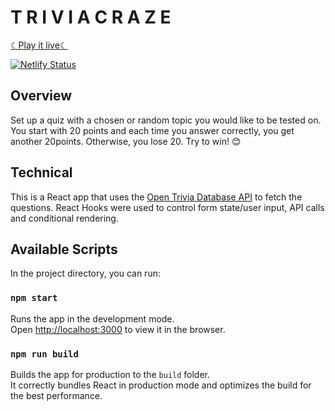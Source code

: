 # T R I V I A   C R A Z E

[☾Play it live☾](https://project-week-6-joao.netlify.com)

[![Netlify Status](https://api.netlify.com/api/v1/badges/991f453d-bcc3-4bbe-95fe-842e0e57790f/deploy-status)](https://app.netlify.com/sites/optimistic-einstein-b9a9a0/deploys)

## Overview

Set up a quiz with a chosen or random topic you would like to be tested on. 
You start with 20 points and each time you answer correctly, you get another 20points. Otherwise, you lose 20. 
Try to win! 😊 


## Technical

This is a React app that uses the [Open Trivia Database API](https://opentdb.com/) to fetch the questions. 
React Hooks were used to control form state/user input, API calls and conditional rendering. 






## Available Scripts

In the project directory, you can run:

### `npm start`

Runs the app in the development mode.<br />
Open [http://localhost:3000](http://localhost:3000) to view it in the browser.

### `npm run build`

Builds the app for production to the `build` folder.<br />
It correctly bundles React in production mode and optimizes the build for the best performance.



